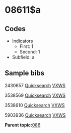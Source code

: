 # 08611$a

## Codes

-   Indicators
    -   First: 1
    -   Second: 1
-   Subfield: a

## Sample bibs

2430657 [Quicksearch](https://search.library.yale.edu/catalog/2430657) [VXWS](http://prodorbis.library.yale.edu:7014/vxws/GetHoldingsService?bibId=2430657)

3538569 [Quicksearch](https://search.library.yale.edu/catalog/3538569) [VXWS](http://prodorbis.library.yale.edu:7014/vxws/GetHoldingsService?bibId=3538569)

3538610 [Quicksearch](https://search.library.yale.edu/catalog/3538610) [VXWS](http://prodorbis.library.yale.edu:7014/vxws/GetHoldingsService?bibId=3538610)

5903936 [Quicksearch](https://search.library.yale.edu/catalog/5903936) [VXWS](http://prodorbis.library.yale.edu:7014/vxws/GetHoldingsService?bibId=5903936)

**Parent topic:**[086](../../tags/086/086.md)

